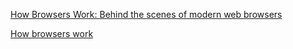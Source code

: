 [How Browsers Work: Behind the scenes of modern web browsers](https://www.html5rocks.com/en/tutorials/internals/howbrowserswork/)

[How browsers work](http://taligarsiel.com/Projects/howbrowserswork1.htm)